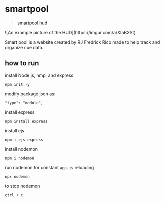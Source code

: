 # smartpool

<blockquote class="imgur-embed-pub" lang="en" data-id="a/XIaBXSt"  ><a href="//imgur.com/a/XIaBXSt">smartpool hud</a></blockquote><script async src="//s.imgur.com/min/embed.js" charset="utf-8"></script>
![An example picture of the HUD](https://imgur.com/a/XIaBXSt)

Smart pool is a website created by RJ Fredrick Rico made to help track and organize cue data.

## how to run

install Node.js, nmp, and express

`npm init -y`

modify package.json as:

`"type": "module",`

install express

`npm install express`

install ejs

`npm i ejs express`

install nodemon 

`npm i nodemon`

run nodemon for constant `app.js` reloading

`npx nodemon`

to stop nodemon

`ctrl + c`
